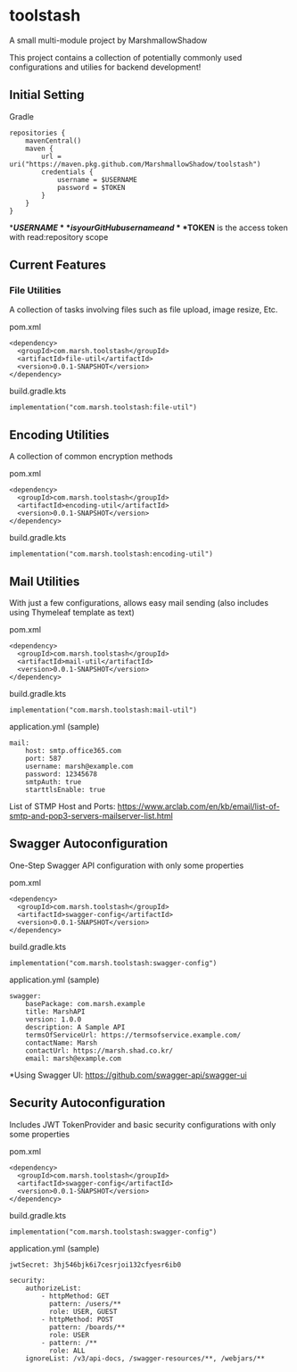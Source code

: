 # toolstash

A small multi-module project by MarshmallowShadow

This project contains a collection of potentially commonly used configurations and utilies for backend development!

## Initial Setting

Gradle

```
repositories {
	mavenCentral()
	maven {
		url = uri("https://maven.pkg.github.com/MarshmallowShadow/toolstash")
		credentials {
			username = $USERNAME
			password = $TOKEN
		}
	}
}
```
***$USERNAME** is your GitHub username and **$TOKEN** is the access token with read:repository scope

## Current Features

### File Utilities

A collection of tasks involving files such as file upload, image resize, Etc.

pom.xml

```
<dependency>
  <groupId>com.marsh.toolstash</groupId>
  <artifactId>file-util</artifactId>
  <version>0.0.1-SNAPSHOT</version>
</dependency> 
```

build.gradle.kts

```
implementation("com.marsh.toolstash:file-util")
```

## Encoding Utilities

A collection of common encryption methods

pom.xml

```
<dependency>
  <groupId>com.marsh.toolstash</groupId>
  <artifactId>encoding-util</artifactId>
  <version>0.0.1-SNAPSHOT</version>
</dependency> 
```

build.gradle.kts

```
implementation("com.marsh.toolstash:encoding-util")
```

## Mail Utilities

With just a few configurations, allows easy mail sending (also includes using Thymeleaf template as text)

pom.xml

```
<dependency>
  <groupId>com.marsh.toolstash</groupId>
  <artifactId>mail-util</artifactId>
  <version>0.0.1-SNAPSHOT</version>
</dependency> 
```

build.gradle.kts

```
implementation("com.marsh.toolstash:mail-util")
```

application.yml (sample)

```
mail:
	host: smtp.office365.com
	port: 587
	username: marsh@example.com
	password: 12345678
    smtpAuth: true
    starttlsEnable: true
```

List of STMP Host and Ports: https://www.arclab.com/en/kb/email/list-of-smtp-and-pop3-servers-mailserver-list.html

## Swagger Autoconfiguration

One-Step Swagger API configuration with only some properties

pom.xml

```
<dependency>
  <groupId>com.marsh.toolstash</groupId>
  <artifactId>swagger-config</artifactId>
  <version>0.0.1-SNAPSHOT</version>
</dependency> 
```

build.gradle.kts

```
implementation("com.marsh.toolstash:swagger-config")
```

application.yml (sample)

```
swagger:
	basePackage: com.marsh.example
	title: MarshAPI
	version: 1.0.0
	description: A Sample API
	termsOfServiceUrl: https://termsofservice.example.com/
	contactName: Marsh
	contactUrl: https://marsh.shad.co.kr/
	email: marsh@example.com
```

*Using Swagger UI: https://github.com/swagger-api/swagger-ui

## Security Autoconfiguration

Includes JWT TokenProvider and basic security configurations with only some properties

pom.xml

```
<dependency>
  <groupId>com.marsh.toolstash</groupId>
  <artifactId>swagger-config</artifactId>
  <version>0.0.1-SNAPSHOT</version>
</dependency> 
```

build.gradle.kts

```
implementation("com.marsh.toolstash:swagger-config")
```

application.yml (sample)

```
jwtSecret: 3hj546bjk6i7cesrjoi132cfyesr6ib0

security:
	authorizeList:
		- httpMethod: GET
		  pattern: /users/**
		  role: USER, GUEST
		- httpMethod: POST
		  pattern: /boards/**
		  role: USER
		- pattern: /**
		  role: ALL
	ignoreList: /v3/api-docs, /swagger-resources/**, /webjars/**
```